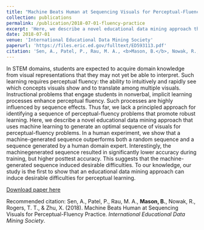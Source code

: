 ```yaml
---
title: "Machine Beats Human at Sequencing Visuals for Perceptual-Fluency Practice."
collection: publications
permalink: /publication/2018-07-01-fluency-practice
excerpt: 'Here, we describe a novel educational data mining approach that uses machine learning to generate an optimal sequence of visuals for perceptual-fluency problems. '
date: 2018-07-01
venue: 'International Educational Data Mining Society'
paperurl: 'https://files.eric.ed.gov/fulltext/ED593113.pdf'
citation: 'Sen, A., Patel, P., Rau, M. A., <b>Mason, B.</b>, Nowak, R., Rogers, T. T., & Zhu, X. (2018). Machine Beats Human at Sequencing Visuals for Perceptual-Fluency Practice. <i>International Educational Data Mining Society</i>.'
---
```


In STEM domains, students are expected to acquire domain knowledge from visual representations that they may not yet be able to interpret. Such learning requires perceptual fluency: the ability to intuitively and rapidly see which concepts visuals show and to translate among multiple visuals. Instructional problems that engage students in nonverbal, implicit learning processes enhance perceptual fluency. Such processes are highly influenced by sequence effects. Thus far, we lack a principled approach for identifying a sequence of perceptual-fluency problems that promote robust learning. Here, we describe a novel educational data mining approach that uses machine learning to generate an optimal sequence of visuals for perceptual-fluency problems. In a human experiment, we show that a machine-generated sequence outperforms both a random sequence and a sequence generated by a human domain expert. Interestingly, the machinegenerated sequence resulted in significantly lower accuracy during training, but higher posttest accuracy. This suggests that the machine-generated sequence induced desirable difficulties. To our knowledge, our study is the first to show that an educational data mining approach can induce desirable difficulties for perceptual learning.

[Download paper here](https://files.eric.ed.gov/fulltext/ED593113.pdf)

Recommended citation: Sen, A., Patel, P., Rau, M. A., <b>Mason, B.</b>, Nowak, R., Rogers, T. T., & Zhu, X. (2018). Machine Beats Human at Sequencing Visuals for Perceptual-Fluency Practice. <i>International Educational Data Mining Society</i>.